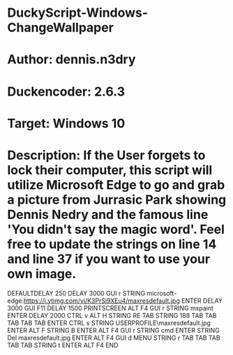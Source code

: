 # DuckyScript-Windows-ChangeWallpaper
# Author: dennis.n3dry
# Duckencoder: 2.6.3
# Target: Windows 10
# Description: If the User forgets to lock their computer, this script will utilize Microsoft Edge to go and grab a picture from Jurrasic Park showing Dennis Nedry and the famous line 'You didn't say the magic word'. Feel free to update the strings on line 14 and line 37 if you want to use your own image.

DEFAULTDELAY 250
DELAY 3000
GUI r
STRING microsoft-edge:https://i.ytimg.com/vi/K3PrSj9XEu4/maxresdefault.jpg
ENTER
DELAY 3000
GUI F11
DELAY 1500
PRINTSCREEN
ALT F4
GUI r
STRING mspaint
ENTER
DELAY 2000
CTRL v
ALT H
STRING RE
TAB
STRING 188
TAB
TAB
TAB
TAB
TAB
ENTER
CTRL s
STRING USERPROFILE\maxresdefault.jpg
ENTER
ALT F
STRING B
ENTER
ALT F4
GUI r
STRING cmd
ENTER
STRING Del maxresdefault.jpg
ENTER
ALT F4
GUI d
MENU
STRING r
TAB
TAB
TAB
TAB
TAB
STRING t
ENTER
ALT F4
END
